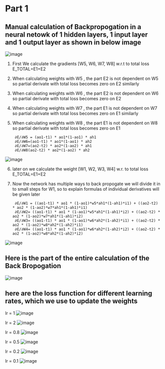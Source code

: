 # Part 1
## Manual calculation of Backpropogation in a neural netowk of 1 hidden layers, 1 input layer and 1 output layer as shown in below image

									
										
																
									
									
![image](https://github.com/ksharsha72/ERAV2/assets/90446031/441f2ecf-1ed0-44dd-bb09-5c184bfd09d5)

									
1) First We calculate the gradients [W5, W6, W7, W8] w.r.t to total loss E_TOTAL=E1+E2
2) When calculating weights with W5 , the part E2 is not dependent on W5 so partial derivate with total loss becomes zero on E2 similarly
3) When calculating weights with W6 , the part E2 is not dependent on W6 so partial derivate with total loss becomes zero on E2
4) When calculating weights with W7 , the part E1 is not dependent on W7 so partial derivate with total loss becomes zero on E1 similarly
5) When calculating weights with W8 , the part E1 is not dependent on W8 so partial derivate with total loss becomes zero on E1 



		∂E/∂W5 = (ao1-t1) * ao1*(1-ao1) * ah1		
		∂E/∂W6=(ao1-t1) * ao1*(1-ao1) * ah2		
		∂E/∂W7=(ao2-t2) * ao2*(1-ao2) * ah1		
		∂E/∂W8(ao2-t2) * ao2*(1-ao2) * ah2		
![image](https://github.com/ksharsha72/ERAV2/assets/90446031/c870e9fb-1560-407d-9a9a-c12f3e8ee8f3)

6) later on we calculate the weight [W1, W2, W3, W4] w.r. to total loss E_TOTAL=E1+E2
7) Now the network has multiple ways to back propogate we will divide it in to small steps for W1, so to explain formulas of individual derivatives will be given later



		∂E/∂W1 = ((ao1-t1) * ao1 * (1-ao1)*w5*ah1*(1-ah1)*i1) + ((ao2-t2) * ao2 * (1-ao2)*w7*ah1*(1-ah1)*i1) 					
		∂E/∂W2= ((ao1-t1) * ao1 * (1-ao1)*w5*ah1*(1-ah1)*i2) + ((ao2-t2) * ao2 * (1-ao2)*w7*ah1*(1-ah1)*i2) 					
		∂E/∂W3= ((ao1-t1) * ao1 * (1-ao1)*w6*ah2*(1-ah2)*i1) + ((ao2-t2) * ao2 * (1-ao2)*w8*ah2*(1-ah2)*i1) 					
		∂E/∂W4= ((ao1-t1) * ao1 * (1-ao1)*w6*ah2*(1-ah2)*i2) + ((ao2-t2) * ao2 * (1-ao2)*w8*ah2*(1-ah2)*i2) 					
![image](https://github.com/ksharsha72/ERAV2/assets/90446031/193c30fe-f74e-4877-8358-275a6b66cdaf)




## Here is the part of the entire calculation of the Back Bropogation
![image](https://github.com/ksharsha72/ERAV2/assets/90446031/b26e05a7-b135-458c-99e1-803f27d1467a)

## here are the loss function for different learning rates, which we use to update the weights

lr = 1
![image](https://github.com/ksharsha72/ERAV2/assets/90446031/ad4853ce-6440-4715-8cc9-53978095a440)

lr = 2
![image](https://github.com/ksharsha72/ERAV2/assets/90446031/b7cba204-7841-4f03-8fd4-f4bb535a27de)

lr = 0.8
![image](https://github.com/ksharsha72/ERAV2/assets/90446031/e61175c6-defc-4ebc-bead-0a1b69c382a6)

lr = 0.5
![image](https://github.com/ksharsha72/ERAV2/assets/90446031/adab8941-a93e-472b-b5ee-4219f5872be9)

lr = 0.2
![image](https://github.com/ksharsha72/ERAV2/assets/90446031/2ad282ae-c4fa-4567-83ee-be37c0522f02)

lr = 0.1
![image](https://github.com/ksharsha72/ERAV2/assets/90446031/dd2fa200-46d6-4fba-9798-71556fc4df2b)









